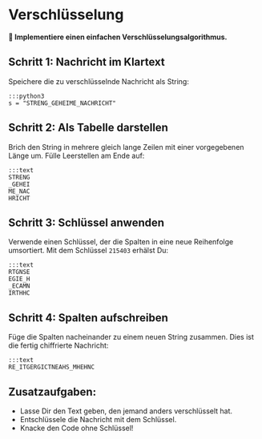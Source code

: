 
# Verschlüsselung

**🎯 Implementiere einen einfachen Verschlüsselungsalgorithmus.**

## Schritt 1: Nachricht im Klartext

Speichere die zu verschlüsselnde Nachricht als String:

    :::python3
    s = "STRENG_GEHEIME_NACHRICHT"

## Schritt 2: Als Tabelle darstellen

Brich den String in mehrere gleich lange Zeilen mit einer vorgegebenen Länge um. Fülle Leerstellen am Ende auf:

    :::text
    STRENG
    _GEHEI
    ME_NAC
    HRICHT

## Schritt 3: Schlüssel anwenden

Verwende einen Schlüssel, der die Spalten in eine neue Reihenfolge umsortiert. Mit dem Schlüssel `215403` erhälst Du:

    :::text
    RTGNSE
    EGIE_H
    _ECAMN
    IRTHHC

## Schritt 4: Spalten aufschreiben

Füge die Spalten nacheinander zu einem neuen String zusammen. Dies ist die fertig chiffrierte Nachricht:

    :::text
    RE_ITGERGICTNEAHS_MHEHNC

## Zusatzaufgaben:

* Lasse Dir den Text geben, den jemand anders verschlüsselt hat.
* Entschlüssele die Nachricht mit dem Schlüssel.
* Knacke den Code ohne Schlüssel!
